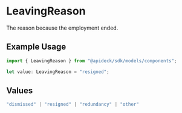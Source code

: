 # LeavingReason

The reason because the employment ended.

## Example Usage

```typescript
import { LeavingReason } from "@apideck/sdk/models/components";

let value: LeavingReason = "resigned";
```

## Values

```typescript
"dismissed" | "resigned" | "redundancy" | "other"
```